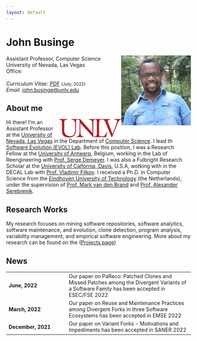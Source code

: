 ```yaml
---
layout: default
---
```


# John Businge
Assistant Professor, Computer Science <a href="/images/john.jpeg" target="_blank"><img src="/images/john.jpeg" alt="John Businge" style="width:190px;height:190px;" align="right"></a> <br>
University of Nevada, Las Vegas <br>[]()
Office:  <br>
<br>
<em>Curriculum Vitae: </em><a href="/files/John_Businge_CV.pdf" target="_blank">PDF</a>  <small>(July, 2022)</small> <br>
<em>Email: </em><a href="mailto:john.businge@unlv.edu">john.businge@unlv.edu</a> <br>

<!--<hr width="600px"> -->

## About me
<a href="https://unlv.edu/" target="_blank"><img src="images/UNLV.jpeg" alt="UNLV" style="width:170px;" align="right"></a>

Hi there! I’m an Assistant Professor at the [University of Nevada, Las Vegas](https://www.unlv.edu/) in the Department of [Computer Science](https://www.unlv.edu/cs). I lead th [Software Evolution (EVOL) Lab](https://johnxu21.github.io/businge/evol/).
Before this position, I was a Research Fellow at the [University of Antwerp](https://www.uantwerpen.be/en/), Belgium, working in the Lab of Reengineering with [Prof. Serge Demeyer](https://www.uantwerpen.be/en/staff/serge-demeyer/). 
I was also a Fulbright Research Scholar at the [University of Calfornia, Davis](https://cs.ucdavis.edu/), U.S.A, wotking with in the DECAL Lab with [Prof. Vladimir Filkov](https://www.cs.ucdavis.edu/~filkov/).
I received a Ph.D. in Computer Science from the [Eindhoven University of Technology](https://www.tue.nl/en/) (the Netherlands), under the supervision of [Prof. Mark van den Brand](https://www.tue.nl/en/research/researchers/mark-van-den-brand/) and [Prof. Alexander Serebrenik](https://www.win.tue.nl/~aserebre/). 


## Research Works

<!--p align="justify" style="max-width:800px"-->
My research focuses on mining software repositories, software analytics, software maintenance, and evolution, clone detection, program analysis, variability management, and empirical software engineering.
More about my research can be found on the (<a href="https://johnxu21.github.io/evol/projects/" target="_blank">Projects page</a>)




## News
<!--<table style="white-space: nowrap;"> -->
<table>

<tr>
	<td width="150"><b>June, 2022</b></td>
	<td> Our paper on PaReco: Patched Clones and Missed Patches among the Divergent Variants of a Software Family has been accepted in ESEC/FSE 2022 </td> 
</tr>

<tr>
	<td width="150"><b>March, 2022</b></td>
	<td> Our paper on Reuse and Maintenance Practices among Divergent Forks in three Software Ecosystems has been accepted in EMSE 2022 </td> 
</tr>

<tr>
	<td width="150"><b>December, 2021</b></td>
	<td> Our paper on Variant Forks - Motivations and Impediments has been accepted in SANER 2022 </td> 
</tr>
</table>